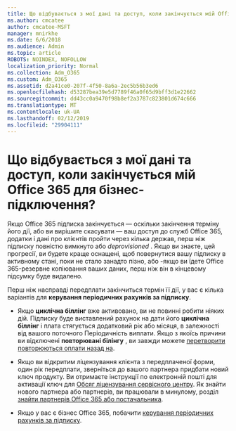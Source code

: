 ```yaml
---
title: Що відбувається з мої дані та доступ, коли закінчується мій Office 365 для бізнес-підключення?
ms.author: cmcatee
author: cmcatee-MSFT
manager: mnirkhe
ms.date: 6/6/2018
ms.audience: Admin
ms.topic: article
ROBOTS: NOINDEX, NOFOLLOW
localization_priority: Normal
ms.collection: Adm_O365
ms.custom: Adm_O365
ms.assetid: d2a41ce0-207f-4f50-8a6a-2ec5b56b3ed6
ms.openlocfilehash: d53287bea39e5d7789f46a0f65d9bff3d1e22662
ms.sourcegitcommit: dd43cc0a9470f98b8ef2a3787c823801d674c666
ms.translationtype: MT
ms.contentlocale: uk-UA
ms.lasthandoff: 02/12/2019
ms.locfileid: "29904111"
---
```

# <a name="what-happens-to-my-data-and-access-when-my-office-365-for-business-subscription-ends"></a>Що відбувається з мої дані та доступ, коли закінчується мій Office 365 для бізнес-підключення?

Якщо Office 365 підписка закінчується — оскільки закінчення терміну його дії, або ви вирішите скасувати — ваш доступ до служб Office 365, додатки і дані про клієнтів пройти через кілька держав, перш ніж підписку повністю вимкнуто або *deprovisioned*  . Якщо ви знаєте, цей прогресії, ви будете краще оснащені, щоб повернутися вашу підписку в активному стані, поки не стало занадто пізно, або -якщо ви їдете Office 365-резервне копіювання ваших даних, перш ніж він в кінцевому підсумку буде видалено. 
  
Перш ніж насправді передплати закінчиться термін її дії, у вас є кілька варіантів для **керування періодичних рахунків за підписку**. 
  
- Якщо **циклічна біллінг** вже активовано, ви не повинні робити ніяких дій. Підписку буде виставлений рахунок на дати його **циклічна біллінг** і плата стягується додатковий рік або місяця, в залежності від вашого поточного Періодичність виплати. Якщо з якоїсь причини ви відключені **повторювані білінгу** , ви завжди можете [перетворити повторюються оплати назад на](https://support.office.com/article/8d83b530-f4ca-47f6-a666-e5791cbacc7e).
    
- Якщо ви відкритим ліцензування клієнта з передплаченої форми, один рік передплати, зверніться до вашого партнера придбати новий ключ продукту. Ви отримаєте інструкції по електронній пошті для активації ключ для [Обсяг ліцензування сервісного центру](https://go.microsoft.com/fwlink/p/?LinkID=282016). Як знайти нового партнера або партнерів, ви працювали в минулому, розділ [знайти партнерів Office 365 або постачальника](https://support.office.com/article/b6c18a9b-2aed-4c84-9d75-af709160258c).
    
- Якщо у вас є бізнес Office 365, побачити [керування періодичних рахунків за підписку](https://support.office.com/article/8d83b530-f4ca-47f6-a666-e5791cbacc7e).
    

